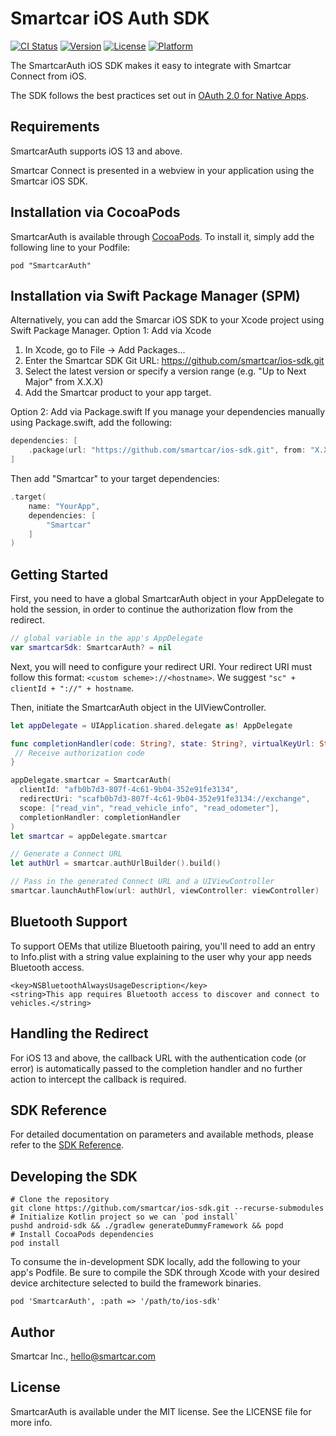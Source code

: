 # Smartcar iOS Auth SDK

[![CI Status](https://img.shields.io/travis/com/smartcar/ios-sdk.svg?style=flat-square)](https://travis-ci.com/smartcar/ios-sdk/)
[![Version](https://img.shields.io/cocoapods/v/SmartcarAuth.svg?style=flat-square)](http://cocoapods.org/pods/SmartcarAuth)
[![License](https://img.shields.io/cocoapods/l/SmartcarAuth.svg?style=flat-square)](http://cocoapods.org/pods/SmartcarAuth)
[![Platform](https://img.shields.io/cocoapods/p/SmartcarAuth.svg?style=flat-square)](http://cocoapods.org/pods/SmartcarAuth)

The SmartcarAuth iOS SDK makes it easy to integrate with Smartcar Connect from iOS.

The SDK follows the best practices set out in [OAuth 2.0 for Native Apps](https://tools.ietf.org/html/draft-ietf-oauth-native-apps-06).

## Requirements

SmartcarAuth supports iOS 13 and above.

Smartcar Connect is presented in a webview in your application using the Smartcar iOS SDK.

## Installation via CocoaPods

SmartcarAuth is available through [CocoaPods](http://cocoapods.org). To install it, simply add the following line to your Podfile:

```
pod "SmartcarAuth"
```
## Installation via Swift Package Manager (SPM)

Alternatively, you can add the Smarcar iOS SDK to your Xcode project using Swift Package Manager.
Option 1: Add via Xcode
1. In Xcode, go to File → Add Packages...
2. Enter the Smartcar SDK Git URL: https://github.com/smartcar/ios-sdk.git
3. Select the latest version or specify a version range (e.g. "Up to Next Major" from X.X.X)
4. Add the Smartcar product to your app target.

Option 2: Add via Package.swift
If you manage your dependencies manually using Package.swift, add the following:
```swift
dependencies: [
    .package(url: "https://github.com/smartcar/ios-sdk.git", from: "X.X.X")
]
```

Then add "Smartcar" to your target dependencies:
```swift
.target(
    name: "YourApp",
    dependencies: [
        "Smartcar"
    ]
)
```

## Getting Started

First, you need to have a global SmartcarAuth object in your AppDelegate to hold the session, in order to continue the authorization flow from the redirect.

```swift
// global variable in the app's AppDelegate
var smartcarSdk: SmartcarAuth? = nil
```

Next, you will need to configure your redirect URI. Your redirect URI must follow this format: `<custom scheme>://<hostname>`. We suggest `"sc" + clientId + "://" + hostname`. 

Then, initiate the SmartcarAuth object in the UIViewController.

```swift
let appDelegate = UIApplication.shared.delegate as! AppDelegate

func completionHandler(code: String?, state: String?, virtualKeyUrl: String?, err: AuthorizationError?,) -> Void {
 // Receive authorization code
}

appDelegate.smartcar = SmartcarAuth(
  clientId: "afb0b7d3-807f-4c61-9b04-352e91fe3134",
  redirectUri: "scafb0b7d3-807f-4c61-9b04-352e91fe3134://exchange",
  scope: ["read_vin", "read_vehicle_info", "read_odometer"],
  completionHandler: completionHandler
)
let smartcar = appDelegate.smartcar

// Generate a Connect URL
let authUrl = smartcar.authUrlBuilder().build()

// Pass in the generated Connect URL and a UIViewController
smartcar.launchAuthFlow(url: authUrl, viewController: viewController)
```

## Bluetooth Support
To support OEMs that utilize Bluetooth pairing, you'll need to add an entry to Info.plist with a string value explaining to the user why your app needs Bluetooth access.
```
<key>NSBluetoothAlwaysUsageDescription</key>
<string>This app requires Bluetooth access to discover and connect to vehicles.</string>
```

## Handling the Redirect

For iOS 13 and above, the callback URL with the authentication code (or error) is automatically passed to the completion handler and no further action to intercept the callback is required.

## SDK Reference

For detailed documentation on parameters and available methods, please refer to
the [SDK Reference](https://smartcar.github.io/ios-sdk/).

## Developing the SDK
```
# Clone the repository
git clone https://github.com/smartcar/ios-sdk.git --recurse-submodules
# Initialize Kotlin project so we can `pod install`
pushd android-sdk && ./gradlew generateDummyFramework && popd
# Install CocoaPods dependencies
pod install
```
To consume the in-development SDK locally, add the following to your app's Podfile. Be sure to compile the SDK through Xcode with your desired device architecture selected to build the framework binaries.
```
pod 'SmartcarAuth', :path => '/path/to/ios-sdk'
```

## Author

Smartcar Inc., hello@smartcar.com

## License

SmartcarAuth is available under the MIT license. See the LICENSE file for more info.
